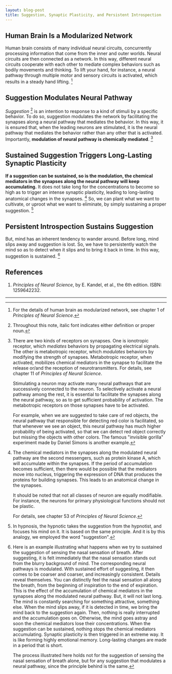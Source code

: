 ```yaml
---
layout: blog-post
title: Suggestion, Synaptic Plasticity, and Persistent Introspection
---
```


## Human Brain Is a Modularized Network

Human brain consists of many individual neural circuits, concurrently processing information that come from the inner and outer worlds. Neural circuits are then connected as a network. In this way, different neural circuits cooperate with each other to mediate complex behaviors such as bodily movements and thinking. To lift your hand, for instance, a neural pathway through multiple motor and sensory circuits is activated, which results in a steady hand lifting. [^modularized-network]

  [^modularized-network]: For the details of human brain as modularized network, see chapter 1 of _Principles of Neural Science_.

## Suggestion Modulates Neural Pathway

_Suggestion_ [^italic] is an intention to response to a kind of stimuli by a specific behavior. To do so, suggestion modulates the network by facilitating the synapses along a neural pathway that mediates the behavior. In this way, it is ensured that, when the leading neurons are stimulated, it is the neural pathway that mediates the behavior rather than any other that is activated. Importantly, **modulation of neural pathway is chemically mediated**. [^modulation]

  [^italic]: Throughout this note, italic font indicates either definition or proper noun.

  [^modulation]: There are two kinds of receptors on synapses. One is ionotropic receptor, which _mediates_ behaviors by propagating electrical signals. The other is metabotropic receptor, which _modulates_ behaviors by modifying the strength of synapses. Metabotropic receptor, when activated, mobilizes chemical mediators in the synapse to facilitate the release or/and the reception of neurotransmitters. For details, see chapter 11 of _Principles of Neural Science_.

      Stimulating a neuron may activate many neural pathways that are successively connected to the neuron. To selectively activate a neural pathway among the rest, it is essential to facilitate the synapses along the neural pathway, so as to get sufficient probability of activation. The metabotropic receptors on those synapses have to be activated.

      For example, when we are suggested to take care of red objects, the neural pathway that responsible for detecting red color is facilitated, so that whenever we see an object, this neural pathway has much higher probability of being activated, so that we can detect red object correctly but missing the objects with other colors. The famous "invisible gorilla" experiment made by Daniel Simons is another example.

## Sustained Suggestion Triggers Long-Lasting Synaptic Plasticity

**If a suggestion can be sustained, so is the modulation, the chemical mediators in the synapses along the neural pathway will keep accumulating.** It does not take long for the concentrations to become so high as to trigger an intense synaptic plasticity, leading to long-lasting anatomical changes in the synapses. [^synaptic-plasticity] So, we can plant what we want to cultivate, or uproot what we want to eliminate, by simply sustaining a proper suggestion. [^hypnosis]

  [^synaptic-plasticity]: The chemical mediators in the synapses along the modulated neural pathway are the second messengers, such as protein kinase A, which will accumulate within the synapses. If the period of accumulation becomes sufficient, then there would be possible that the mediators move into nucleus, triggering the expression of DNA that produces the proteins for building synapses. This leads to an anatomical change in the synapses.

      It should be noted that not all classes of neuron are equally modifiable. For instance, the neurons for primary physiological functions should not be plastic.

      For details, see chapter 53 of _Principles of Neural Science_.

  [^hypnosis]: In hypnosis, the hypnotic takes the suggestion from the hypnotist, and focuses his mind on it. It is based on the same principle. And it is by this analogy, we employed the word "suggestion".

## Persistent Introspection Sustains Suggestion

But, mind has an inherent tendency to wander around. Before long, mind slips away and suggestion is lost. So, we have to persistently watch the mind so as to detect when it slips and to bring it back in time. In this way, suggestion is sustained. [^breath-example]

  [^breath-example]: Here is an example illustrating what happens when we try to sustained the suggestion of sensing the nasal sensation of breath. After suggesting, it is felt immediately that the nasal sensation stands out from the blurry background of mind. The corresponding neural pathways is modulated. With sustained effort of suggesting, it then comes to be coarser and coarser, and increasingly consistent. Details reveal themselves. You can distinctly feel the nasal sensation all along the breath, from the beginning of inspiration to the end of expiration. This is the effect of the accumulation of chemical mediators in the synapses along the modulated neural pathway. But, it will not last long. The mind is constantly searching for something attractive, something else. When the mind slips away, if it is detected in time, we bring the mind back to the suggestion again. Then, nothing is really interrupted and the accumulation goes on. Otherwise, the mind goes astray and soon the chemical mediators lose their concentrations. When the suggestion can be sustained, nothing stops the chemical mediators accumulating. Synaptic plasticity is then triggered in an extreme way. It is like forming highly emotional memory. Long-lasting changes are made in a period that is short.

    The process illustrated here holds not for the suggestion of sensing the nasal sensation of breath alone, but for any suggestion that modulates a neural pathway, since the principle behind is the same.

## References

1. _Principles of Neural Science_, by E. Kandel, et al., the 6th edition. ISBN: 1259642232.

---
